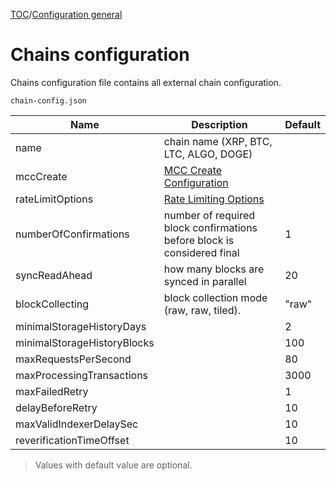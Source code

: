 [TOC](../README.md)/[Configuration general](./config-general.md)
# Chains configuration

Chains configuration file contains all external chain configuration.


`chain-config.json`


|Name |Description |Default|
|---|---|---|
|name|chain name (XRP, BTC, LTC, ALGO, DOGE)||
|mccCreate|[MCC Create Configuration](./json/json-MCCCreateConfiguration.md)||
|rateLimitOptions|[Rate Limiting Options](./json/json-RateLimitingOptions.md)||
|numberOfConfirmations|number of required block confirmations before block is considered final|1|
|syncReadAhead|how many blocks are synced in parallel|20|
|blockCollecting|block collection mode (raw, raw, tiled).|"raw"|
|minimalStorageHistoryDays||2|
|minimalStorageHistoryBlocks||100|
|maxRequestsPerSecond||80|
|maxProcessingTransactions||3000|
|maxFailedRetry||1|
|delayBeforeRetry||10|
|maxValidIndexerDelaySec||10|
|reverificationTimeOffset||10|

> Values with default value are optional.